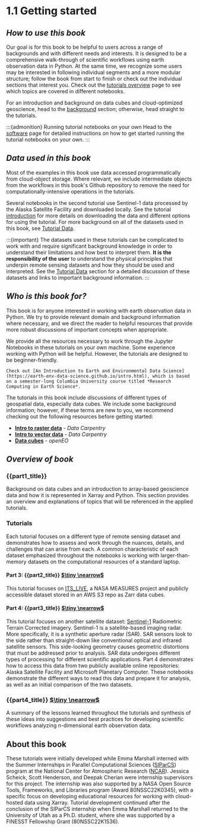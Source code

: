 # 1.1 Getting started

## *How to use this book*

Our goal is for this book to be helpful to users across a range of backgrounds and with different needs and interests. It is designed to be a comprehensive walk-through of scientific workflows using earth observation data in Python. At the same time, we recognize some users may be interested in following individual segments and a more modular structure; follow the book from start to finish or check out the individual sections that interest you. Check out the [tutorials overview](../background/3_tutorials_overview.md) page to see which topics are covered in different notebooks.

For an introduction and background on data cubes and cloud-optimized geoscience, head to the [background](../background/background.md) section; otherwise, head straight to the tutorials.

:::{admonition} Running tutorial notebooks on your own
Head to the [software](../background/5_software.md) page for detailed instructions on how to get started running the tutorial notebooks on your own.
:::

## *Data used in this book*

Most of the examples in this book use data accessed programmatically from cloud-object storage. Where relevant, we include intermediate objects from the workflows in this book's Github repository to remove the need for computationally-intensive operations in the tutorials. 

Several notebooks in the second tutorial use Sentinel-1 data processed by the Alaska Satellite Facility and downloaded locally. 
See the tutorial [introduction](../sentinel1/s1_intro.md) for more details on downloading the data and different options for using the tutorial. For more background on all of the datasets used in this book, see [Tutorial Data](../background/4_tutorial_data.md).

:::{important} 
The datasets used in these tutorials can be complicated to work with and require significant background knowledge in order to understand their limitations and how best to interpret them. **It is the responsibility of the user** to understand the physical principles that underpin remote sensing datasets and how they should be used and interpreted. See the [Tutorial Data](../background/4_tutorial_data.md) section for a detailed discussion of these datasets and links to important background information. 
:::

## *Who is this book for?*

This book is for anyone interested in working with earth observation data in Python. We try to provide relevant domain and background information where necessary, and we direct the reader to helpful resources that provide more robust discussions of important concepts when appropriate. 

We provide all the resources necessary to work through the Jupyter Notebooks in these tutorials on your own machine. Some experience working with Python will be helpful. However, the tutorials are designed to be beginner-friendly.

```{admonition} If you'd like a more thorough background on working with geospatial data in Python 
Check out [An Introduction to Earth and Environmental Data Science](https://earth-env-data-science.github.io/intro.html), which is based on a semester-long Columbia University course titled *Research Computing in Earth Science*.
```

The tutorials in this book include discussions of different types of geospatial data, especially data cubes. We include some background information; however, if these terms are new to you, we recommend checking out the following resources before getting started: 

- [**Intro to raster data**](https://datacarpentry.github.io/organization-geospatial/01-intro-raster-data.html#data-structures-raster-and-vector) - *Data Carpentry*
- [**Intro to vector data**](https://datacarpentry.github.io/organization-geospatial/02-intro-vector-data.html#about-vector-data) - *Data Carpentry*
- [**Data cubes**](https://openeo.org/documentation/1.0/datacubes.html#what-are-datacubes) - *openEO*

## *Overview of book*

### {{part1_title}}
Background on data cubes and an introduction to array-based geoscience data and how it is represented in Xarray and Python. This section provides an overview and explanations of topics that will be referenced in the applied tutorials.

### Tutorials

Each tutorial focuses on a different type of remote sensing dataset and demonstrates how to assess and work through the nuances, details, and challenges that can arise from each. A common characteristic of each dataset emphasized throughout the notebooks is working with larger-than-memory datasets on the computational resources of a standard laptop. 

#### Part 3: {{part2_title}} [$\tiny \nearrow$](../itslive/itslive_intro.md)
This tutorial focuses on [ITS_LIVE](https://its-live.jpl.nasa.gov/), a NASA MEASURES project and publicly accessible dataset stored in an AWS S3 repo as Zarr data cubes. 

#### Part 4: {{part3_title}} [$\tiny \nearrow$](../sentinel1/s1_intro.md)
This tutorial focuses on another satellite dataset: [Sentinel-1](https://www.esa.int/Applications/Observing_the_Earth/Copernicus/Sentinel-1) Radiometric Terrain Corrected imagery. Sentinel-1 is a satellite-based imaging radar. More specifically, it is a synthetic aperture radar (SAR). SAR sensors look to the side rather than straight-down like conventional optical and infrared satellite sensors. This side-looking geometry causes geometric distortions that must be addressed prior to analysis. SAR data undergoes different types of processing for different scientific applications. Part 4 demonstrates how to access this data from two publicly available online repositories: Alaska Satellite Facility and Microsoft Planetary Computer. These notebooks demonstrate the different ways to read this data and prepare it for analysis, as well as an initial comparison of the two datasets. 

### {{part4_title}} [$\tiny \nearrow$](../conclusion/wrapping_up.md)

A summary of the lessons learned throughout the tutorials and synthesis of these ideas into suggestions and best practices for developing scientific workflows analyzing n-dimensional earth observation data. 

## About this book

These tutorials were initially developed while Emma Marshall interned with the Summer Internships in Parallel Computational Sciences ([SIParCS](https://www.cisl.ucar.edu/outreach/internships)) program at the National Center for Atmospheric Research ([NCAR](https://ncar.ucar.edu/)). Jessica Scheick, Scott Henderson, and Deepak Cherian were internship supervisors for this project. The internship was also supported by a NASA Open Source Tools, Frameworks, and Libraries program (Award  80NSSC22K0345), with a specific focus on developing educational resources for working with cloud-hosted data using Xarray. Tutorial development continued after the conclusion of the SIParCS internship when Emma Marshall returned to the University of Utah as a Ph.D. student, where she was supported by a FINESST Fellowship Grant (80NSSC22K1536).